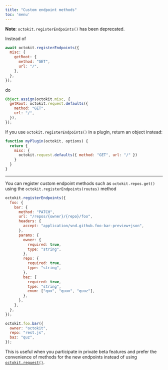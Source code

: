 ```yaml
---
title: "Custom endpoint methods"
toc: 'menu'
---
```


**Note**: `octokit.registerEndpoints()` has been deprecated.

Instead of

```js
await octokit.registerEndpoints({
  misc: {
    getRoot: {
      method: "GET",
      url: "/",
    },
  },
});
```

do

```js
Object.assign(octokit.misc, {
  getRoot: octokit.request.defaults({
    method: "GET",
    url: "/",
  }),
});
```

If you use `octokit.registerEndpoints()` in a plugin, return an object instead:

```js
function myPlugin(octokit, options) {
  return {
    misc: {
      octokit.request.defaults({ method: "GET", url: "/" })
    }
  }
}
```

---

You can register custom endpoint methods such as `octokit.repos.get()` using the `octokit.registerEndpoints(routes)` method

```js
octokit.registerEndpoints({
  foo: {
    bar: {
      method: "PATCH",
      url: "/repos/{owner}/{repo}/foo",
      headers: {
        accept: "application/vnd.github.foo-bar-preview+json",
      },
      params: {
        owner: {
          required: true,
          type: "string",
        },
        repo: {
          required: true,
          type: "string",
        },
        baz: {
          required: true,
          type: "string",
          enum: ["qux", "quux", "quuz"],
        },
      },
    },
  },
});

octokit.foo.bar({
  owner: "octokit",
  repo: "rest.js",
  baz: "quz",
});
```

This is useful when you participate in private beta features and prefer the convenience of methods for the new endpoints instead of using [`octokit.request()`](#custom-requests).
